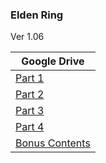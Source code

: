 ### **Elden Ring**
Ver 1.06

| Google Drive |
|--------------|
| [Part 1](https://docs.google.com/uc?id=12Id0eZQLrTcETFMXzncydb2AxFgeJ7XC) |
| [Part 2](https://docs.google.com/uc?id=11mbF1tZp4PqbslwSgkva2rzptzefLsPR) | 
| [Part 3](https://docs.google.com/uc?id=1a1ScldEVyiXtyblFNu-SYW3OO452fq4l) |
| [Part 4](https://docs.google.com/uc?id=1G_ITTo8I2gUFBc53bKCb0QTXNLoM1QhG) |
| [Bonus Contents](https://docs.google.com/uc?id=12iOxIZ3SVAN2Wnt8ORpbM6HtpOtQpDRT) |
